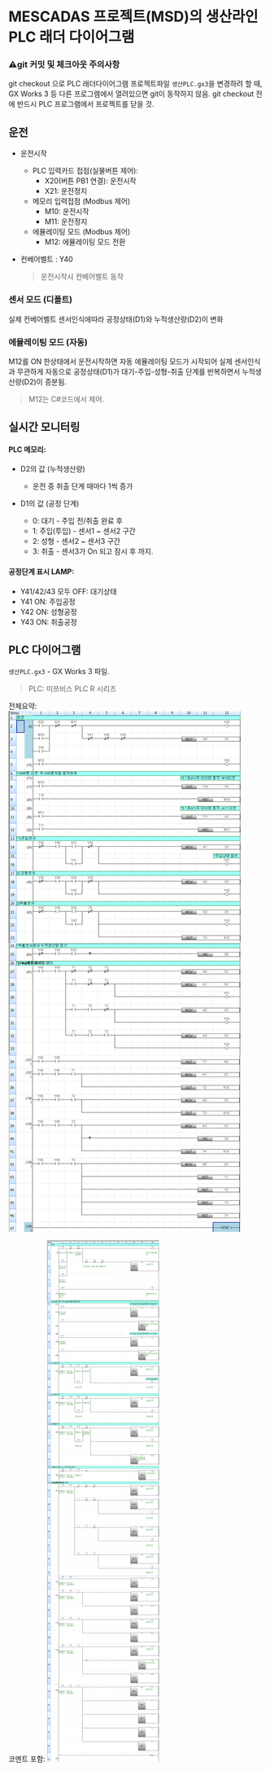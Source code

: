 # MESCADAS 프로젝트(MSD)의 생산라인 PLC 래더 다이어그램

### ⚠️git 커밋 및 체크아웃 주의사항
git checkout 으로 PLC 래더다이어그램 프로젝트파일 `생산PLC.gx3`을 변경하려 할 때,  GX Works 3 등 다른 프로그램에서 열려있으면 git이 동작하지 않음. git checkout 전에 반드시 PLC 프로그램에서 프로젝트를 닫을 것.

## 운전

* 운전시작
  * PLC 입력카드 접점(실물버튼 제어):
    * X20(버튼 PB1 연결): 운전시작
    * X21: 운전정지
  * 메모리 입력접점 (Modbus 제어)
    * M10: 운전시작
    * M11: 운전정지
  * 에뮬레이팅 모드 (Modbus 제어)
    * M12: 에뮬레이팅 모드 전환

* 컨베어벨트 : Y40
  > 운전시작시 컨베어벨트 동작

### 센서 모드 (디폴트)
실제 컨베어벨트 센서인식에따라 공정상태(D1)와 누적생산량(D2)이 변화

### 에뮬레이팅 모드 (자동)
M12를 ON 한상태에서 운전시작하면 자동 에뮬레이팅 모드가 시작되어 실제 센서인식과 무관하게 자동으로 공정상태(D1)가 대기-주입-성형-취출 단계를 반복하면서 누적생산량(D2)이 증분됨.

> M12는 C#코드에서 제어.
  
## 실시간 모니터링

####  PLC 메모리:

* D2의 값 (누적생산량)
  * 운전 중 취출 단계 때마다 1씩 증가

* D1의 값 (공정 단계)
  * 0: 대기 - 주입 전/취출 완료 후
  * 1: 주입(투입) - 센서1 ~ 센서2 구간
  * 2: 성형 - 센서2 ~ 센서3 구간
  * 3: 취출 - 센서3가 On 되고 잠시 후 까지.


#### 공정단계 표시 LAMP:
* Y41/42/43 모두 OFF: 대기상태
* Y41 ON: 주입공정
* Y42 ON: 성형공정
* Y43 ON: 취출공정




##  PLC 다이어그램

 `생산PLC.gx3` - GX Works 3 파일.

> PLC: 미쯔비스 PLC R 시리즈

전체요약:
![PLC 다이어그램 전체 요약](./doc/img/1-1수동모드%20전체%20다이어그램%20코멘트%20없음.png)

코멘트 포함:
![PLC 다이어그램 전체 코멘트 포함](./doc/img/1-2수동모드%20전체%20다이어그램%20코멘트포함.png)